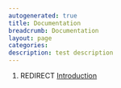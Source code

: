 ```yaml
---
autogenerated: true
title: Documentation
breadcrumb: Documentation
layout: page
categories: 
description: test description
---
```


1.  REDIRECT [Introduction](Introduction "wikilink")
